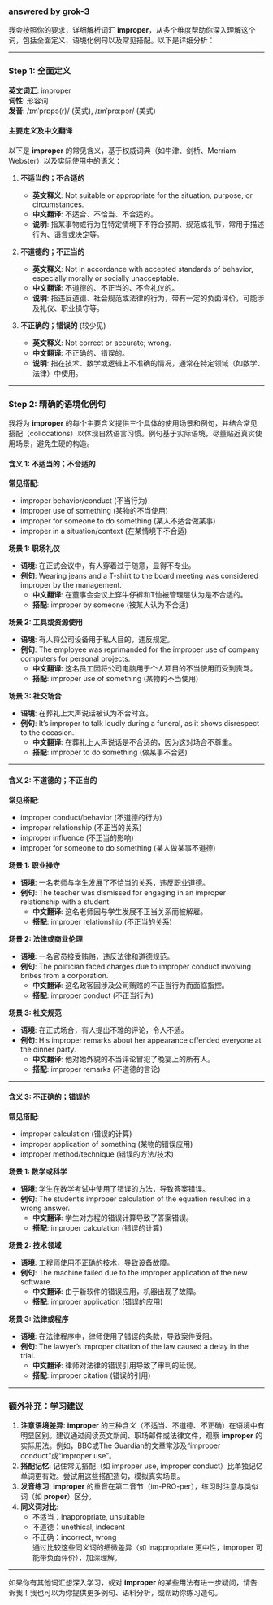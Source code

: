 ### answered by grok-3
我会按照你的要求，详细解析词汇 **improper**，从多个维度帮助你深入理解这个词，包括全面定义、语境化例句以及常见搭配。以下是详细分析：

---

### Step 1: 全面定义

**英文词汇**: improper  
**词性**: 形容词  
**发音**: /ɪmˈprɒpə(r)/ (英式), /ɪmˈprɑːpər/ (美式)

#### 主要定义及中文翻译
以下是 **improper** 的常见含义，基于权威词典（如牛津、剑桥、Merriam-Webster）以及实际使用中的语义：

1. **不适当的；不合适的**  
   - **英文释义**: Not suitable or appropriate for the situation, purpose, or circumstances.  
   - **中文翻译**: 不适合、不恰当、不合适的。  
   - **说明**: 指某事物或行为在特定情境下不符合预期、规范或礼节，常用于描述行为、语言或决定等。

2. **不道德的；不正当的**  
   - **英文释义**: Not in accordance with accepted standards of behavior, especially morally or socially unacceptable.  
   - **中文翻译**: 不道德的、不正当的、不合礼仪的。  
   - **说明**: 指违反道德、社会规范或法律的行为，带有一定的负面评价，可能涉及礼仪、职业操守等。

3. **不正确的；错误的** (较少见)  
   - **英文释义**: Not correct or accurate; wrong.  
   - **中文翻译**: 不正确的、错误的。  
   - **说明**: 指在技术、数学或逻辑上不准确的情况，通常在特定领域（如数学、法律）中使用。

---

### Step 2: 精确的语境化例句

我将为 **improper** 的每个主要含义提供三个具体的使用场景和例句，并结合常见搭配（collocations）以体现自然语言习惯。例句基于实际语境，尽量贴近真实使用场景，避免生硬的构造。

#### 含义 1: 不适当的；不合适的
**常见搭配**:  
- improper behavior/conduct (不当行为)  
- improper use of something (某物的不当使用)  
- improper for someone to do something (某人不适合做某事)  
- improper in a situation/context (在某情境下不合适)

**场景 1: 职场礼仪**  
- **语境**: 在正式会议中，有人穿着过于随意，显得不专业。  
- **例句**: Wearing jeans and a T-shirt to the board meeting was considered improper by the management.  
  - **中文翻译**: 在董事会会议上穿牛仔裤和T恤被管理层认为是不合适的。  
  - **搭配**: improper by someone (被某人认为不合适)  

**场景 2: 工具或资源使用**  
- **语境**: 有人将公司设备用于私人目的，违反规定。  
- **例句**: The employee was reprimanded for the improper use of company computers for personal projects.  
  - **中文翻译**: 这名员工因将公司电脑用于个人项目的不当使用而受到责骂。  
  - **搭配**: improper use of something (某物的不当使用)  

**场景 3: 社交场合**  
- **语境**: 在葬礼上大声说话被认为不合时宜。  
- **例句**: It’s improper to talk loudly during a funeral, as it shows disrespect to the occasion.  
  - **中文翻译**: 在葬礼上大声说话是不合适的，因为这对场合不尊重。  
  - **搭配**: improper to do something (做某事不合适)  

---

#### 含义 2: 不道德的；不正当的
**常见搭配**:  
- improper conduct/behavior (不道德的行为)  
- improper relationship (不正当的关系)  
- improper influence (不正当的影响)  
- improper for someone to do something (某人做某事不道德)

**场景 1: 职业操守**  
- **语境**: 一名老师与学生发展了不恰当的关系，违反职业道德。  
- **例句**: The teacher was dismissed for engaging in an improper relationship with a student.  
  - **中文翻译**: 这名老师因与学生发展不正当关系而被解雇。  
  - **搭配**: improper relationship (不正当的关系)  

**场景 2: 法律或商业伦理**  
- **语境**: 一名官员接受贿赂，违反法律和道德规范。  
- **例句**: The politician faced charges due to improper conduct involving bribes from a corporation.  
  - **中文翻译**: 这名政客因涉及公司贿赂的不正当行为而面临指控。  
  - **搭配**: improper conduct (不正当行为)  

**场景 3: 社交规范**  
- **语境**: 在正式场合，有人提出不雅的评论，令人不适。  
- **例句**: His improper remarks about her appearance offended everyone at the dinner party.  
  - **中文翻译**: 他对她外貌的不当评论冒犯了晚宴上的所有人。  
  - **搭配**: improper remarks (不道德的言论)  

---

#### 含义 3: 不正确的；错误的
**常见搭配**:  
- improper calculation (错误的计算)  
- improper application of something (某物的错误应用)  
- improper method/technique (错误的方法/技术)

**场景 1: 数学或科学**  
- **语境**: 学生在数学考试中使用了错误的方法，导致答案错误。  
- **例句**: The student’s improper calculation of the equation resulted in a wrong answer.  
  - **中文翻译**: 学生对方程的错误计算导致了答案错误。  
  - **搭配**: improper calculation (错误的计算)  

**场景 2: 技术领域**  
- **语境**: 工程师使用不正确的技术，导致设备故障。  
- **例句**: The machine failed due to the improper application of the new software.  
  - **中文翻译**: 由于新软件的错误应用，机器出现了故障。  
  - **搭配**: improper application (错误的应用)  

**场景 3: 法律或程序**  
- **语境**: 在法律程序中，律师使用了错误的条款，导致案件受阻。  
- **例句**: The lawyer’s improper citation of the law caused a delay in the trial.  
  - **中文翻译**: 律师对法律的错误引用导致了审判的延误。  
  - **搭配**: improper citation (错误的引用)  

---

### 额外补充：学习建议
1. **注意语境差异**: **improper** 的三种含义（不适当、不道德、不正确）在语境中有明显区别。建议通过阅读英文新闻、职场邮件或法律文件，观察 **improper** 的实际用法。例如，BBC或The Guardian的文章常涉及“improper conduct”或“improper use”。  
2. **搭配记忆**: 记住常见搭配（如 improper use, improper conduct）比单独记忆单词更有效。尝试用这些搭配造句，模拟真实场景。  
3. **发音练习**: **improper** 的重音在第二音节（im-PRO-per），练习时注意与类似词（如 **proper**）区分。  
4. **同义词对比**:  
   - 不适当：inappropriate, unsuitable  
   - 不道德：unethical, indecent  
   - 不正确：incorrect, wrong  
   通过比较这些同义词的细微差异（如 inappropriate 更中性，improper 可能带负面评价），加深理解。

---

如果你有其他词汇想深入学习，或对 **improper** 的某些用法有进一步疑问，请告诉我！我也可以为你提供更多例句、语料分析，或帮助你练习造句。